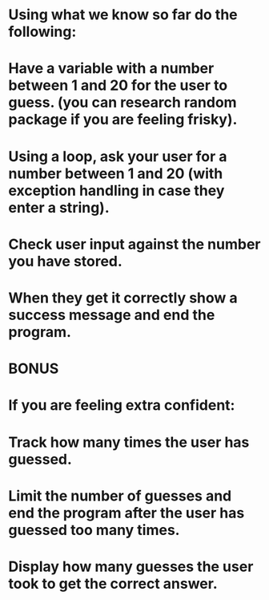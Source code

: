 # Using what we know so far do the following:
# Have a variable with a number between 1 and 20 for the user to guess. (you can research random package if you are feeling frisky).
# Using a loop, ask your user for a number between 1 and 20 (with exception handling in case they enter a string).
# Check user input against the number you have stored.
# When they get it correctly show a success message and end the program.
# BONUS
# If you are feeling extra confident:
# Track how many times the user has guessed.
# Limit the number of guesses and end the program after the user has guessed too many times.
# Display how many guesses the user took to get the correct answer.